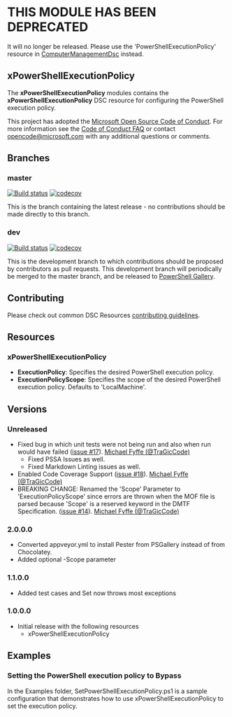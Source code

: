 # **THIS MODULE HAS BEEN DEPRECATED**

It will no longer be released.
Please use the 'PowerShellExecutionPolicy' resource in [ComputerManagementDsc](https://github.com/PowerShell/ComputerManagementDsc)
instead.

## xPowerShellExecutionPolicy

The **xPowerShellExecutionPolicy** modules contains the **xPowerShellExecutionPolicy** DSC resource for configuring the PowerShell execution policy.

This project has adopted the [Microsoft Open Source Code of Conduct](https://opensource.microsoft.com/codeofconduct/).
For more information see the [Code of Conduct FAQ](https://opensource.microsoft.com/codeofconduct/faq/) or contact [opencode@microsoft.com](mailto:opencode@microsoft.com) with any additional questions or comments.

## Branches

### master

[![Build status](https://ci.appveyor.com/api/projects/status/y2ohjd5q86oagghu/branch/master?svg=true)](https://ci.appveyor.com/project/PowerShell/xPowerShellExecutionPolicy/branch/master)
[![codecov](https://codecov.io/gh/PowerShell/xPowerShellExecutionPolicy/branch/master/graph/badge.svg)](https://codecov.io/gh/PowerShell/xPowerShellExecutionPolicy/branch/master)

This is the branch containing the latest release -
no contributions should be made directly to this branch.

### dev

[![Build status](https://ci.appveyor.com/api/projects/status/y2ohjd5q86oagghu/branch/dev?svg=true)](https://ci.appveyor.com/project/PowerShell/xPowerShellExecutionPolicy/branch/dev)
[![codecov](https://codecov.io/gh/PowerShell/xPowerShellExecutionPolicy/branch/dev/graph/badge.svg)](https://codecov.io/gh/PowerShell/xPowerShellExecutionPolicy/branch/dev)

This is the development branch
to which contributions should be proposed by contributors as pull requests.
This development branch will periodically be merged to the master branch,
and be released to [PowerShell Gallery](https://www.powershellgallery.com/).

## Contributing

Please check out common DSC Resources [contributing guidelines](https://github.com/PowerShell/DscResource.Kit/blob/master/CONTRIBUTING.md).

## Resources

### xPowerShellExecutionPolicy

* **ExecutionPolicy**: Specifies the desired PowerShell execution policy.
* **ExecutionPolicyScope**: Specifies the scope of the desired PowerShell execution policy. Defaults to 'LocalMachine'.

## Versions

### Unreleased

* Fixed bug in which unit tests were not being run and also when run would have failed ([issue #17](https://github.com/PowerShell/xPowerShellExecutionPolicy/issues/17)). [Michael Fyffe (@TraGicCode)](https://github.com/TraGicCode)
  * Fixed PSSA Issues as well.
  * Fixed Markdown Linting issues as well.
* Enabled Code Coverage Support ([issue #18](https://github.com/PowerShell/xPowerShellExecutionPolicy/issues/18)). [Michael Fyffe (@TraGicCode)](https://github.com/TraGicCode)
* BREAKING CHANGE: Renamed the 'Scope' Parameter to 'ExecutionPolicyScope' since errors are thrown when the MOF file is parsed because 'Scope' is a reserved keyword in the DMTF Specification. ([issue #14](https://github.com/PowerShell/xPowerShellExecutionPolicy/issues/14)). [Michael Fyffe (@TraGicCode)](https://github.com/TraGicCode)

### 2.0.0.0

* Converted appveyor.yml to install Pester from PSGallery instead of from Chocolatey.
* Added optional -Scope parameter

### 1.1.0.0

* Added test cases and Set now throws most exceptions

### 1.0.0.0

* Initial release with the following resources
  * xPowerShellExecutionPolicy

## Examples

### Setting the PowerShell execution policy to Bypass

In the Examples folder, SetPowerShellExecutionPolicy.ps1 is a sample configuration that demonstrates how to use xPowerShellExecutionPolicy to set the execution policy.
